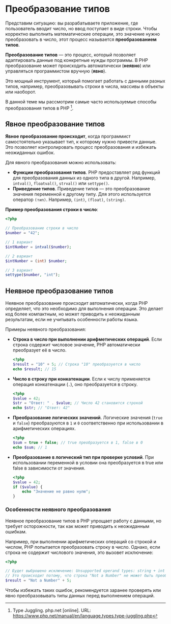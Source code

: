 # Преобразование типов

Представим ситуацию: вы разрабатываете приложение, где пользователь вводит число, но ввод поступает в виде строки. Чтобы корректно выполнить математические операции, это значение нужно преобразовать в число, этот процесс называется **преобразованием типов**.

**Преобразование типов** — это процесс, который позволяет адаптировать данные под конкретные нужды программы. В PHP преобразование может происходить автоматически (**неявно**) или управляться программистом вручную (**явно**).

Это мощный инструмент, который помогает работать с данными разных типов, например, преобразовывать строки в числа, массивы в объекты или наоборот.

В данной теме мы рассмотрим самые часто используемые способы преобразования типов в PHP [^1].

## Явное преобразование типов

**Явное преобразование происходит**, когда программист самостоятельно указывает тип, к которому нужно привести данные. Это позволяет контролировать процесс преобразования и избежать неожиданных ошибок.

Для явного преобразования можно использовать:

- **Функции преобразования типов**. PHP предоставляет ряд функций для преобразования данных из одного типа в другой. Например, `intval()`, `floatval()`, `strval()` или `settype()`.
- **Приведение типов**. Приведение типов — это преобразование значения переменной к другому типу. Для этого используется оператор `(тип)`. Например, `(int)`, `(float)`, `(string)`.

**Пример преобразования строки в число**:

```php
<?php

// Преобразование строки в число
$number = "42";

// 1 вариант
$intNumber = intval($number);

// 2 вариант
$intNumber = (int) $number;

// 3 вариант
settype($number, "int");
```

## Неявное преобразование типов

Неявное преобразование происходит автоматически, когда PHP определяет, что это необходимо для выполнения операции. Это делает код более компактным, но может приводить к неожиданным результатам, если не учитывать особенности работы языка.

Примеры неявного преобразования:

- **Строка в число при выполнении арифметических операций**. Если строка содержит числовое значение, PHP автоматически преобразует её в число.
  ```php
  <?php
  $result = "10" + 5; // Строка "10" преобразуется в число
  echo $result; // 15
  ```
- **Число в строку при конкатенации**. Если к числу применяется операция конкатенации (`.`), оно преобразуется в строку.
  ```php
  <?php
  $value = 42;
  $str = "Ответ: " . $value; // Число 42 становится строкой
  echo $str; // "Ответ: 42"
  ```
- **Преобразование логических значений**. Логические значения (`true` и `false`) преобразуются в `1` и `0` соответственно при использовании в арифметических операциях.
  ```php
  <?php
  $sum = true + false; // true преобразуется в 1, false в 0
  echo $sum; // 1
  ```
- **Преобразование в логический тип при проверке условий**. При использовании переменной в условии она преобразуется в true или false в зависимости от значения.
  ```php
  <?php
  $value = 42;
  if ($value) {
      echo "Значение не равно нулю";
  }
  ```

### Особенности неявного преобразования

Неявное преобразование типов в PHP упрощает работу с данными, но требует осторожности, так как может приводить к неожиданным ошибкам.

Например, при выполнении арифметических операций со строкой и числом, PHP попытается преобразовать строку в число. Однако, если строка не содержит числового значения, это вызовет исключение:

```php
<?php

// Будет выброшено исключение: Unsupported operand types: string + int
// Это происходит потому, что строка "Not a Number" не может быть преобразована в число
$result = "Not a Number" + 5;
```

Чтобы избежать таких ошибок, рекомендуется заранее проверять или явно преобразовывать типы данных перед выполнением операций.

[^1]: Type Juggling. php.net [online]. URL: https://www.php.net/manual/en/language.types.type-juggling.php
